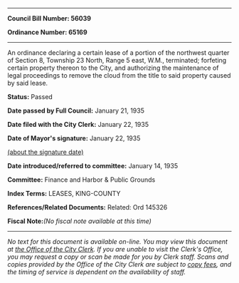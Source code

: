 

********

**Council Bill Number: 56039**
   
**Ordinance Number: 65169**
********

 An ordinance declaring a certain lease of a portion of the northwest quarter of Section 8, Township 23 North, Range 5 east, W.M., terminated; forfeting certain property thereon to the City, and authorizing the maintenance of legal proceedings to remove the cloud from the title to said property caused by said lease.

**Status:** Passed
   
**Date passed by Full Council:** January 21, 1935
   
**Date filed with the City Clerk:** January 22, 1935
   
**Date of Mayor's signature:** January 22, 1935
   
[(about the signature date)](/~public/approvaldate.htm)
   
   
   
**Date introduced/referred to committee:** January 14, 1935
   
**Committee:** Finance and Harbor & Public Grounds
   
   
**Index Terms:** LEASES, KING-COUNTY

**References/Related Documents:** Related: Ord 145326

**Fiscal Note:**_(No fiscal note available at this time)_
********

_No text for this document is available on-line. You may view this document at [the Office of the City Clerk](http://www.seattle.gov/leg/clerk/contactUs.htm). If you are unable to visit the Clerk's Office, you may request a copy or scan be made for you by Clerk staff. Scans and copies provided by the Office of the City Clerk are subject to [copy fees](http://clerk.seattle.gov/~public/clerkfees.htm), and the timing of service is dependent on the availability of staff._

